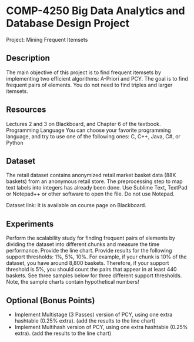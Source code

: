 # COMP-4250 Big Data Analytics and Database Design Project

Project: Mining Frequent Itemsets


## Description
The main objective of this project is to find frequent itemsets by implementing two efficient algorithms: A-Priori and PCY. The goal is to find frequent pairs of elements. You do not need to find triples and larger itemsets.


## Resources
Lectures 2 and 3 on Blackboard, and Chapter 6 of the textbook.
Programming Language
You can choose your favorite programming language, and try to use one of the following ones: C, C++, Java, C#, or Python


## Dataset
The retail dataset contains anonymized retail market basket data (88K baskets) from an anonymous retail store. The preprocessing step to map text labels into integers has already been done. Use Sublime Text, TextPad or Notepad++ or other software to open the file. Do not use Notepad.

Dataset link: It is available on course page on Blackboard.


## Experiments

Perform the scalability study for finding frequent pairs of elements by dividing the dataset into different chunks and measure the time performance. Provide the line chart. Provide results for the following support thresholds: 1%, 5%, 10%. For example, if your chunk is 10% of the dataset, you have around 8,800 baskets. Therefore, if your support threshold is 5%, you should count the pairs that appear in at least 440 baskets. See three samples below for three different support thresholds. Note, the sample charts contain hypothetical numbers!


## Optional (Bonus Points)
* Implement Multistage (3 Passes) version of PCY, using one extra hashtable (0.25% extra). (add the results to the line chart)
* Implement Multihash version of PCY, using one extra hashtable (0.25% extra). (add the results to the line chart)

